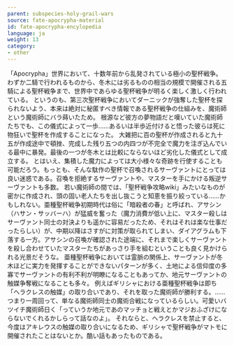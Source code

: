 ```yaml
---
parent: subspecies-holy-grail-wars
source: fate-apocrypha-material
id: fate-apocrypha-encylopedia
language: ja
weight: 13
category:
- other
---
```


「Apocrypha」世界において、十数年前から乱発されている極小の聖杯戦争。わずか二騎で行われるものから、冬木には劣るものの相当の規模で開催される五騎による聖杯戦争まで、世界中であらゆる聖杯戦争が明るく楽しく激しく行われている。
というのも、第三次聖杯戦争においてダーニックが強奪した聖杯を探られないよう、本来は絶対に秘匿すべき情報である聖杯戦争の仕組みを、魔術師という魔術師にバラ蒔いたため。
根源など彼方の夢物語だと嘆いていた魔術師たちでも、この儀式によって一歩……あるいは半歩近付けると悟った彼らは死に物狂いで聖杯を作成することになった。
大雑把に百の聖杯が作成されると九十五が作成途中で頓挫、完成した残り五つの内四つが不完全で魔力を注ぎ込んでいる最中に暴発。最後の一つが冬木とは比較にならないほど劣化した儀式として成立する。
とはいえ、集積した魔力によっては大小様々な奇跡を行使することも可能だろう。もっとも、そんな駄作の聖杯で召喚されるサーヴァントにとっては良い迷惑である。召喚を拒絶するサーヴァントや、マスターを手にかける叛逆サーヴァントも多数。
若い魔術師の間では、「聖杯戦争攻略wiki」みたいなものが密かに作成され、頭の固い老人たちを出し抜こうと知恵を振り絞っている……かもしれない。亜種聖杯戦争初期時代は俗に「暗殺者の春」と呼ばれ、アサシン（ハサン・サッバーハ）が猛威を奮った（魔力消費が低い上に、マスター殺しはサーヴァント同士の対決よりも遥かに容易だったため、それはそれは楽な仕事だったらしい）が、中期以降はさすがに対策が取られてしまい、ダイアグラムも下落する一方。アサシンの召喚が確認された途端に、それまで楽しくサーヴァントを殺し合わせていたマスターたちがあっさり手を組むということも良く見かけられる光景だそうな。
亜種聖杯戦争においては霊脈の関係上、サーヴァン卜が冬木ほどに実力を発揮することができないパターンが多く、土地による信仰度の多寡でサーヴァントの有利不利が明瞭になることもあってか、地元サーヴァントの触媒争奪戦になることも多々。
例えばギリシャにおける亜種聖杯戦争は即ち「ヘラクレスの触媒」の取り合いであり、それを取った魔術師が勝利する。……つまり一周回って、単なる魔術師同士の魔術合戦になっているらしい。可愛いバツイチ魔術師日く「っていうか地元であのマッチョと戦えとかマジおふざけにならないでくれるかしらって話なのよ」。
それならと、ヘラクレスを禁止すると、今度はアキレウスの触媒の取り合いになるため、ギリシャで聖杯戦争がマトモに開催されたことはないとか。酷い話もあったものである。
